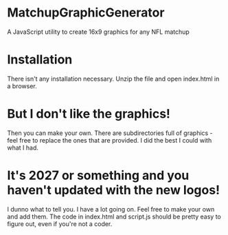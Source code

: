 # MatchupGraphicGenerator
A JavaScript utility to create 16x9 graphics for any NFL matchup

# Installation
There isn't any installation necessary. Unzip the file and open index.html in a browser.

# But I don't like the graphics!
Then you can make your own. There are subdirectories full of graphics - feel free to replace the ones that are provided. I did the best I could with what I had.

# It's 2027 or something and you haven't updated with the new logos!
I dunno what to tell you. I have a lot going on. Feel free to make your own and add them. The code in index.html and script.js should be pretty easy to figure out, even if you're not a coder.

